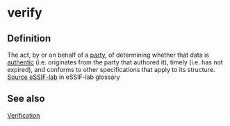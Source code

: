 # verify
## Definition
The act, by or on behalf of a [party](party), of determining whether that data is [authentic](authenticity) (i.e. originates from the party that authored it), timely (i.e. has not expired), and conforms to other specifications that apply to its structure.  
[Source eSSIF-lab](https://essif-lab.github.io/framework/docs/essifLab-glossary#verify) in eSSIF-lab glossary

## See also
[Verification](verification)

